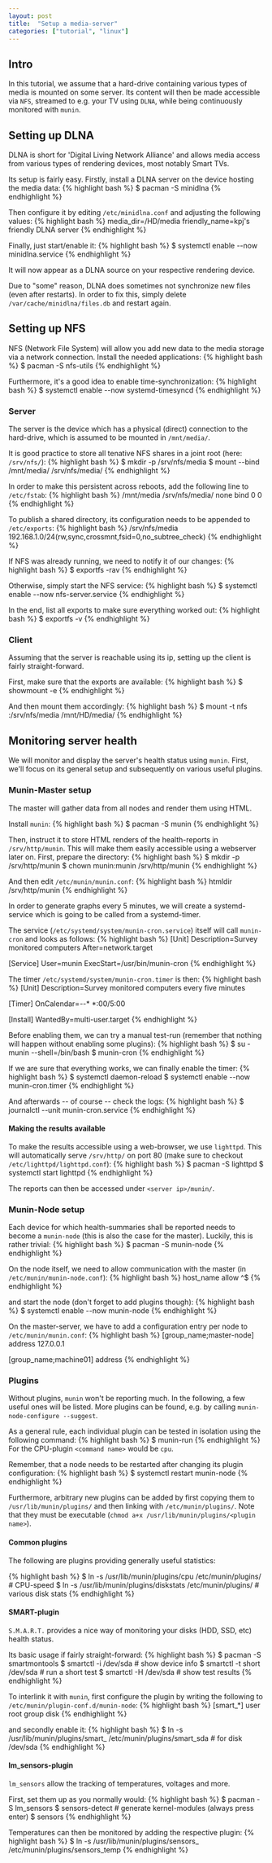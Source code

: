 ```yaml
---
layout: post
title:  "Setup a media-server"
categories: ["tutorial", "linux"]
---
```



Intro
-----

In this tutorial, we assume that a hard-drive containing various types of media is mounted on some server.
Its content will then be made accessible via `NFS`, streamed to e.g. your TV using `DLNA`, while being continuously monitored with `munin`.


Setting up DLNA
---------------

DLNA is short for 'Digital Living Network Alliance' and allows media access from various types of rendering devices, most notably Smart TVs.

Its setup is fairly easy.
Firstly, install a DLNA server on the device hosting the media data:
{% highlight bash %}
$ pacman -S minidlna
{% endhighlight %}

Then configure it by editing `/etc/minidlna.conf` and adjusting the following values:
{% highlight bash %}
media_dir=/HD/media
friendly_name=kpj's friendly DLNA server
{% endhighlight %}

Finally, just start/enable it:
{% highlight bash %}
$ systemctl enable --now minidlna.service
{% endhighlight %}

It will now appear as a DLNA source on your respective rendering device.

Due to "some" reason, DLNA does sometimes not synchronize new files (even after restarts).
In order to fix this, simply delete `/var/cache/minidlna/files.db` and restart again.


Setting up NFS
--------------

NFS (Network File System) will allow you add new data to the media storage via a network connection.
Install the needed applications:
{% highlight bash %}
$ pacman -S nfs-utils
{% endhighlight %}

Furthermore, it's a good idea to enable time-synchronization:
{% highlight bash %}
$ systemctl enable --now systemd-timesyncd
{% endhighlight %}

### Server

The server is the device which has a physical (direct) connection to the hard-drive, which is assumed to be mounted in `/mnt/media/`.

It is good practice to store all tenative NFS shares in a joint root (here: `/srv/nfs/`):
{% highlight bash %}
$ mkdir -p /srv/nfs/media
$ mount --bind /mnt/media/ /srv/nfs/media/
{% endhighlight %}

In order to make this persistent across reboots, add the following line to `/etc/fstab`:
{% highlight bash %}
/mnt/media /srv/nfs/media/  none   bind   0   0
{% endhighlight %}

To publish a shared directory, its configuration needs to be appended to `/etc/exports`:
{% highlight bash %}
/srv/nfs/media     192.168.1.0/24(rw,sync,crossmnt,fsid=0,no_subtree_check)
{% endhighlight %}


If NFS was already running, we need to notify it of our changes:
{% highlight bash %}
$ exportfs -rav
{% endhighlight %}

Otherwise, simply start the NFS service:
{% highlight bash %}
$ systemctl enable --now nfs-server.service
{% endhighlight %}

In the end, list all exports to make sure everything worked out:
{% highlight bash %}
$ exportfs -v
{% endhighlight %}


### Client

Assuming that the server is reachable using its ip, setting up the client is fairly straight-forward.

First, make sure that the exports are available:
{% highlight bash %}
$ showmount -e <server ip>
{% endhighlight %}

And then mount them accordingly:
{% highlight bash %}
$ mount -t nfs <server ip>:/srv/nfs/media /mnt/HD/media/
{% endhighlight %}


Monitoring server health
---------------------

We will monitor and display the server's health status using `munin`.
First, we'll focus on its general setup and subsequently on various useful plugins.


### Munin-Master setup

The master will gather data from all nodes and render them using HTML.

Install `munin`:
{% highlight bash %}
$ pacman -S munin
{% endhighlight %}

Then, instruct it to store HTML renders of the health-reports in `/srv/http/munin`. This will make them easily accessible using a webserver later on.
First, prepare the directory:
{% highlight bash %}
$ mkdir -p /srv/http/munin
$ chown munin:munin /srv/http/munin
{% endhighlight %}

And then edit `/etc/munin/munin.conf`:
{% highlight bash %}
htmldir /srv/http/munin
{% endhighlight %}

In order to generate graphs every 5 minutes, we will create a systemd-service which is going to be called from a systemd-timer.

The service (`/etc/systemd/system/munin-cron.service`) itself will call `munin-cron` and looks as follows:
{% highlight bash %}
[Unit]
Description=Survey monitored computers
After=network.target

[Service]
User=munin
ExecStart=/usr/bin/munin-cron
{% endhighlight %}

The timer `/etc/systemd/system/munin-cron.timer` is then:
{% highlight bash %}
[Unit]
Description=Survey monitored computers every five minutes

[Timer]
OnCalendar=*-*-* *:00/5:00

[Install]
WantedBy=multi-user.target
{% endhighlight %}

Before enabling them, we can try a manual test-run (remember that nothing will happen without enabling some plugins):
{% highlight bash %}
$ su - munin --shell=/bin/bash
$ munin-cron
{% endhighlight %}

If we are sure that everything works, we can finally enable the timer:
{% highlight bash %}
$ systemctl daemon-reload
$ systemctl enable --now munin-cron.timer
{% endhighlight %}

And afterwards -- of course -- check the logs:
{% highlight bash %}
$ journalctl --unit munin-cron.service
{% endhighlight %}

#### Making the results available

To make the results accessible using a web-browser, we use `lighttpd`.
This will automatically serve `/srv/http/` on port 80 (make sure to checkout `/etc/lighttpd/lighttpd.conf`):
{% highlight bash %}
$ pacman -S lighttpd
$ systemctl start lighttpd
{% endhighlight %}

The reports can then be accessed under `<server ip>/munin/`.


### Munin-Node setup

Each device for which health-summaries shall be reported needs to become a `munin-node` (this is also the case for the master).
Luckily, this is rather trivial:
{% highlight bash %}
$ pacman -S munin-node
{% endhighlight %}

On the node itself, we need to allow communication with the master (in `/etc/munin/munin-node.conf`):
{% highlight bash %}
host_name <my name>
allow ^<master ip>$
{% endhighlight %}

and start the node (don't forget to add plugins though):
{% highlight bash %}
$ systemctl enable --now munin-node
{% endhighlight %}

On the master-server, we have to add a configuration entry per node to `/etc/munin/munin.conf`:
{% highlight bash %}
[group_name;master-node]
    address 127.0.0.1

[group_name;machine01]
    address <node ip>
{% endhighlight %}


### Plugins

Without plugins, `munin` won't be reporting much.
In the following, a few useful ones will be listed. More plugins can be found, e.g. by calling `munin-node-configure --suggest`.

As a general rule, each individual plugin can be tested in isolation using the following command:
{% highlight bash %}
$ munin-run <command name>
{% endhighlight %}
For the CPU-plugin `<command name>` would be `cpu`.

Remember, that a node needs to be restarted after changing its plugin configuration:
{% highlight bash %}
$ systemctl restart munin-node
{% endhighlight %}

Furthermore, arbitrary new plugins can be added by first copying them to `/usr/lib/munin/plugins/` and then linking with `/etc/munin/plugins/`.
Note that they must be executable (`chmod a+x /usr/lib/munin/plugins/<plugin name>`).

#### Common plugins

The following are plugins providing generally useful statistics:

{% highlight bash %}
$ ln -s /usr/lib/munin/plugins/cpu /etc/munin/plugins/  # CPU-speed
$ ln -s /usr/lib/munin/plugins/diskstats /etc/munin/plugins/  # various disk stats
{% endhighlight %}

#### SMART-plugin

`S.M.A.R.T.` provides a nice way of monitoring your disks (HDD, SSD, etc) health status.

Its basic usage if fairly straight-forward:
{% highlight bash %}
$ pacman -S smartmontools
$ smartctl -i /dev/sda  # show device info
$ smartctl -t short /dev/sda  # run a short test
$ smartctl -H /dev/sda  # show test results
{% endhighlight %}

To interlink it with `munin`, first configure the plugin by writing the following to `/etc/munin/plugin-conf.d/munin-node`:
{% highlight bash %}
[smart_*]
    user root
    group disk
{% endhighlight %}

and secondly enable it:
{% highlight bash %}
$ ln -s /usr/lib/munin/plugins/smart_ /etc/munin/plugins/smart_sda  # for disk /dev/sda
{% endhighlight %}


#### lm_sensors-plugin

`lm_sensors` allow the tracking of temperatures, voltages and more.

First, set them up as you normally would:
{% highlight bash %}
$ pacman -S lm_sensors
$ sensors-detect  # generate kernel-modules (always press enter)
$ sensors
{% endhighlight %}

Temperatures can then be monitored by adding the respective plugin:
{% highlight bash %}
$ ln -s /usr/lib/munin/plugins/sensors_ /etc/munin/plugins/sensors_temp
{% endhighlight %}
